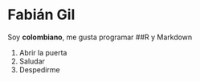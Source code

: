 
# Fabián Gil

Soy **colombiano**, me gusta programar 
##R y Markdown

1. Abrir la puerta
2. Saludar
3. Despedirme

